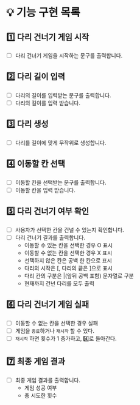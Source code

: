 # 💡 기능 구현 목록

## 1️⃣ 다리 건너기 게임 시작
- [ ] 다리 건너기 게임을 시작하는 문구를 출력합니다.

## 2️⃣ 다리 길이 입력
- [ ] 다리의 길이를 입력받는 문구를 출력합니다.
- [ ] 다리의 길이를 입력 받습니다.

## 3️⃣ 다리 생성
- [ ] 다리를 길이에 맞게 무작위로 생성합니다.

## 4️⃣ 이동할 칸 선택
- [ ] 이동할 칸을 선택받는 문구를 출력합니다.
- [ ] 이동할 칸을 입력 받습니다.

## 5️⃣ 다리 건너기 여부 확인
- [ ] 사용자가 선택한 칸을 건널 수 있는지 확인합니다.
- [ ] 다리 건너기 결과를 출력합니다.
    - 이동할 수 있는 칸을 선택한 경우 O 표시
    - 이동할 수 없는 칸을 선택한 경우 X 표시
    - 선택하지 않은 칸은 공백 한 칸으로 표시
    - 다리의 시작은 [, 다리의 끝은 ]으로 표시
    - 다리 칸의 구분은 |(앞뒤 공백 포함) 문자열로 구분
    - 현재까지 건넌 다리를 모두 출력

## 6️⃣ 다리 건너기 게임 실패
- [ ] 이동할 수 없는 칸을 선택한 경우 실패
- [ ] 게임을 `종료`하거나 `재시작` 할 수 있다.
- [ ] `재시작` 하면 횟수가 1 증가하고, 4️⃣로 돌아간다.

## 7️⃣ 최종 게임 결과
- [ ] 최종 게임 결과를 출력합니다.
    - 게임 성공 여부
    - 총 시도한 횟수
